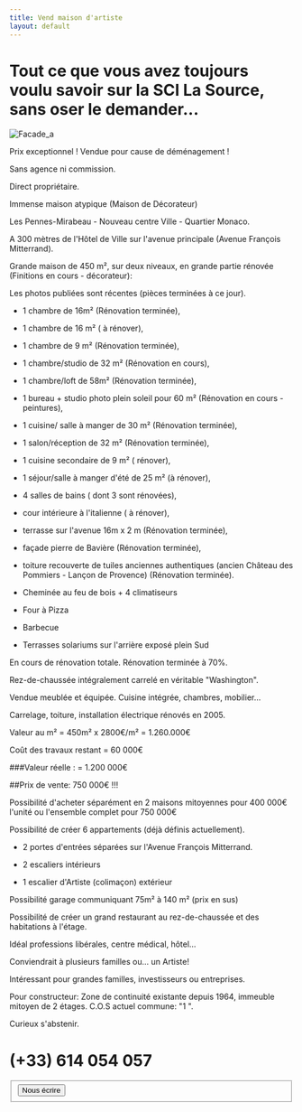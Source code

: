 ```yaml
---
title: Vend maison d'artiste
layout: default
---
```


# Tout ce que vous avez toujours voulu savoir sur la SCI La Source, sans oser le demander...

![Facade_a](http://jeuneespoir.free.fr/vendmaison/gifs/flyer.jpg)

Prix exceptionnel ! Vendue pour cause de déménagement !

Sans agence ni commission. 

Direct propriétaire.

Immense maison atypique (Maison de Décorateur)

Les Pennes-Mirabeau - Nouveau centre Ville - Quartier Monaco.

A 300 mètres de l'Hôtel de Ville sur l'avenue principale (Avenue François Mitterrand).

Grande maison de 450 m², sur deux niveaux, en grande partie rénovée (Finitions en cours - décorateur):

Les photos publiées sont récentes (pièces terminées à ce jour).

  - 1 chambre de 16m² (Rénovation terminée),
  - 1 chambre de 16 m² ( à rénover),
  - 1 chambre de 9 m² (Rénovation terminée),
  - 1 chambre/studio de 32 m² (Rénovation en cours),
  - 1 chambre/loft de 58m² (Rénovation terminée),
  - 1 bureau + studio photo plein soleil pour 60 m² (Rénovation en cours - peintures),
  - 1 cuisine/ salle à manger de 30 m² (Rénovation terminée),
  - 1 salon/réception de 32 m² (Rénovation terminée),
  - 1 cuisine secondaire de 9 m² ( rénover),
  - 1 séjour/salle à manger d'été de 25 m² (à rénover),
  - 4 salles de bains ( dont 3 sont rénovées),
  - cour intérieure à l'italienne ( à rénover),
  - terrasse sur l'avenue 16m x 2 m (Rénovation terminée),
  - façade pierre de Bavière (Rénovation terminée),
  - toiture recouverte de tuiles anciennes authentiques (ancien Château des Pommiers - Lançon de Provence) (Rénovation terminée).

  - Cheminée au feu de bois + 4 climatiseurs
  - Four à Pizza
  - Barbecue
  - Terrasses solariums sur l'arrière exposé plein Sud

En cours de rénovation totale. Rénovation terminée à 70%.

Rez-de-chaussée intégralement carrelé en véritable "Washington".

Vendue  meublée et équipée. Cuisine intégrée, chambres, mobilier...

Carrelage, toiture, installation électrique rénovés en 2005.

Valeur au m² = 450m² x 2800€/m² = 1.260.000€

Coût des travaux restant        =    60 000€

###Valeur réelle :                =  1.200 000€

##Prix de vente: 750 000€ !!!

Possibilité d'acheter séparément en 2 maisons mitoyennes pour 400 000€ l'unité ou l'ensemble complet pour 750 000€

Possibilité de créer 6 appartements (déjà définis actuellement).

 - 2 portes d'entrées séparées sur l'Avenue François Mitterrand.

 - 2 escaliers intérieurs
 - 1 escalier d'Artiste (colimaçon) extérieur

Possibilité garage communiquant 75m² à 140 m² (prix en sus)

Possibilité de créer un grand restaurant au rez-de-chaussée et des habitations à l'étage.

Idéal professions libérales, centre médical, hôtel...

Conviendrait à plusieurs familles ou... un Artiste!

Intéressant pour grandes familles, investisseurs ou entreprises.

Pour constructeur: Zone de continuité existante depuis 1964, immeuble mitoyen de 2 étages. C.O.S actuel commune: "1 ".

Curieux s'abstenir.

# (+33) 614 054 057

<form enctype="text/plain" method="post" action="MAILTO:sci.lasource@laposte.net">
<fieldset>
<input type="submit" value="Nous écrire"></input>
</fieldset>
</form>
